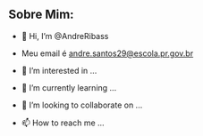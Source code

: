 ## Sobre Mim:

- 👋 Hi, I’m @AndreRibass

-    Meu email é andre.santos29@escola.pr.gov.br
 
- 👀 I’m interested in ...

- 🌱 I’m currently learning ...

- 💞️ I’m looking to collaborate on ...

- 📫 How to reach me ...

<!---
AndreRibass/AndreRibass is a ✨ special ✨ repository because its `README.md` (this file) appears on your GitHub profile.
You can click the Preview link to take a look at your changes.
--->
 

